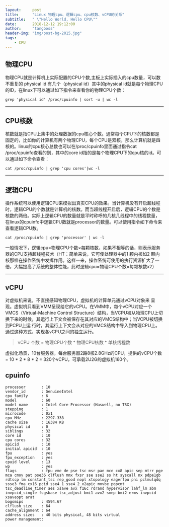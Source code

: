 ```yaml
---
layout:     post
title:      "Linux 物理cpu、逻辑cpu、cpu核数、vCPU的关系"
subtitle:   " \"Hello World, Hello CPU\""
date:       2018-12-12 19:12:00
author:     "tangboss"
header-img: "img/post-bg-2015.jpg"
tags:
    - CPU
---
```



## 物理CPU

物理CPU就是计算机上实际配置的CPU个数,主板上实际插入的cpu数量，可以数不重复的 physical id 有几个（physical id）其中的physical id就是每个物理CPU的ID，在linux下可以通过如下指令来查看你的物理CPU个数：

    grep 'physical id' /proc/cpuinfo | sort -u | wc -l

---

## CPU核数

核数就是指CPU上集中的处理数据的cpu核心个数。通常每个CPU下的核数都是固定的，比如你的计算机有两个物理CPU，每个CPU是双核，那么计算机就是四核的。linux的cpu核心总数也可以在/proc/cpuinfo里面通过指令cat /proc/cpuinfo查看的到，其中的core id指的是每个物理CPU下的cpu核的id。可以通过如下命令查看：
    
    cat /proc/cpuinfo | grep 'cpu cores'|wc -l

---

## 逻辑CPU

操作系统可以使用逻辑CPU来模拟出真实CPU的效果。当计算机没有开启超线程时，逻辑CPU的个数就是计算机的核数。而当超线程开启后，逻辑CPU的个数是核数的两倍。实际上逻辑CPU的数量就是平时称呼的几核几线程中的线程数量，在linux的cpuinfo中逻辑CPU数就是processor的数量。可以使用指令如下命令来查看逻辑CPU数。
    
    cat /proc/cpuinfo | grep 'processor' | wc -l

一般情况下，逻辑cpu=物理CPU个数×每颗核数，如果不相等的话，则表示服务器的CPU支持超线程技术（HT：简单来说，它可使处理器中的1 颗内核如2 颗内核那样在操作系统中发挥作用。这样一来，操作系统可使用的执行资源扩大了一倍，大幅提高了系统的整体性能，此时逻辑cpu=物理CPU个数×每颗核数x2）

---

## vCPU
对虚拟机来说，不直接感知物理CPU，虚拟机的计算单元通过vCPU对象来 呈现。虚拟机只看到VMM呈现给它的vCPU。在VMM中，每个vCPU对应一个VMCS（Virtual-Machine Control Structure）结构，当VCPU被从物理CPU上切换下来的时候，其运行上下文会被保存在其对应的VMCS结构中；当VCPU被切换到PCPU上运 行时，其运行上下文会从对应的VMCS结构中导入到物理CPU上。通过这种方式，实现各vCPU之间的独立运行。 

> vCPU 个数 = 物理CPU个数 * 物理CPU核数 * 单核线程数

虚拟化场景，10台服务器，每台服务器2路8核2.8GHz的CPU，提供的vCPU个数 = 10 * 2 * 8 * 2 = 320个vCPU，可承载2U2G的虚拟机160个。 

## cpuinfo

    processor       : 10
	vendor_id       : GenuineIntel
	cpu family      : 6
	model           : 60
	model name      : Intel Core Processor (Haswell, no TSX)
	stepping        : 1
	microcode       : 0x1
	cpu MHz         : 2297.338
	cache size      : 16384 KB
	physical id     : 0
	siblings        : 32
	core id         : 10
	cpu cores       : 32
	apicid          : 10
	initial apicid  : 10
	fpu             : yes
	fpu_exception   : yes
	cpuid level     : 13
	wp              : yes
	flags           : fpu vme de pse tsc msr pae mce cx8 apic sep mtrr pge mca cmov pat pse36 clflush mmx fxsr sse sse2 ss ht syscall nx pdpe1gb rdtscp lm constant_tsc rep_good nopl xtopology eagerfpu pni pclmulqdq ssse3 fma cx16 pcid sse4_1 sse4_2 x2apic movbe popcnt tsc_deadline_timer aes xsave avx f16c rdrand hypervisor lahf_lm abm invpcid_single fsgsbase tsc_adjust bmi1 avx2 smep bmi2 erms invpcid xsaveopt arat
	bogomips        : 4594.67
	clflush size    : 64
	cache_alignment : 64
	address sizes   : 40 bits physical, 48 bits virtual
	power management:

